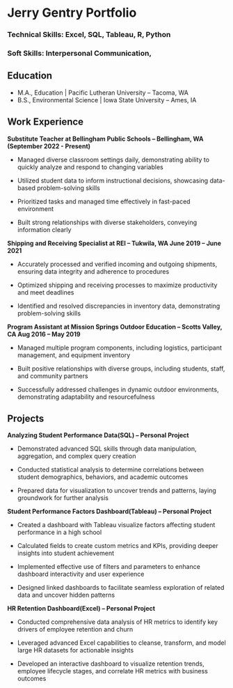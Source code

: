 # Jerry Gentry Portfolio

### Technical Skills: Excel, SQL, Tableau, R, Python
### Soft Skills: Interpersonal Communication, 

## Education
- M.A., Education | Pacific Lutheran University – Tacoma, WA       
- B.S., Environmental Science | Iowa State University – Ames, IA

## Work Experience
**Substitute Teacher at Bellingham Public Schools – Bellingham, WA	(September 2022 - Present)**

- Managed diverse classroom settings daily, demonstrating ability to quickly analyze and respond to changing variables

- Utilized student data to inform instructional decisions, showcasing data-based problem-solving skills

- Prioritized tasks and managed time effectively in fast-paced environment

- Built strong relationships with diverse stakeholders, conveying information clearly

**Shipping and Receiving Specialist at REI – Tukwila, WA 	June 2019 – June 2021**

- Accurately processed and verified incoming and outgoing shipments, ensuring data integrity and adherence to procedures

- Optimized shipping and receiving processes to maximize productivity and meet deadlines

- Identified and resolved discrepancies in inventory data, demonstrating problem-solving skills

**Program Assistant at Mission Springs Outdoor Education – Scotts Valley, CA 	Aug 2016 – May 2019**

- Managed multiple program components, including logistics, participant management, and equipment inventory

- Built positive relationships with diverse groups, including students, staff, and community partners

- Successfully addressed challenges in dynamic outdoor environments, demonstrating adaptability and resourcefulness


## Projects

**Analyzing Student Performance Data(SQL) – Personal Project**

- Demonstrated advanced SQL skills through data manipulation, aggregation, and complex query creation

- Conducted statistical analysis to determine correlations between student demographics, behaviors, and academic outcomes

- Prepared data for visualization to uncover trends and patterns, laying groundwork for further analysis

**Student Performance Factors Dashboard(Tableau) – Personal Project**

- Created a dashboard with Tableau visualize factors affecting student performance in a high school

- Calculated fields to create custom metrics and KPIs, providing deeper insights into student achievement

- Implemented effective use of filters and parameters to enhance dashboard interactivity and user experience

- Designed linked dashboards to facilitate seamless exploration of related data and uncover hidden patterns

**HR Retention Dashboard(Excel) – Personal Project**

- Conducted comprehensive data analysis of HR metrics to identify key drivers of employee retention and churn

- Leveraged advanced Excel capabilities to cleanse, transform, and model large HR datasets for actionable insights

- Developed an interactive dashboard to visualize retention trends, employee lifecycle stages, and correlate HR metrics with business outcomes

